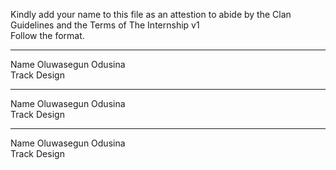 Kindly add your name to this file as an attestion to abide by the Clan Guidelines and the Terms of The Internship v1
<br/> Follow the format.<br/> 
___
Name 
Oluwasegun Odusina
<br/>
Track
Design
___
Name Oluwasegun Odusina
<br/>
Track
Design
___
Name 
Oluwasegun Odusina
<br/>
Track
Design
